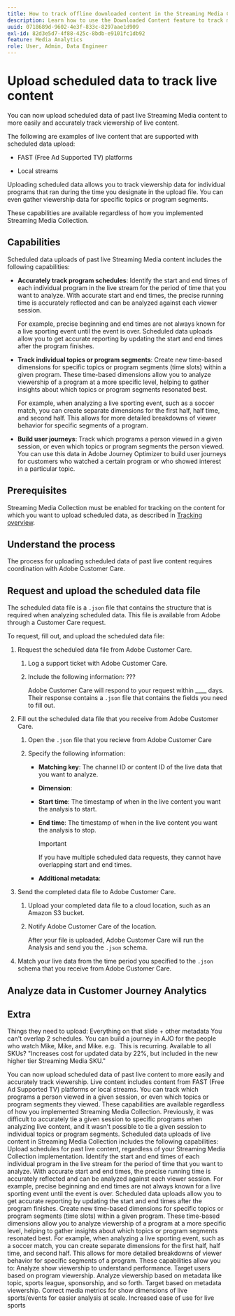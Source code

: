 ```yaml
---
title: How to track offline downloaded content in the Streaming Media Collection 
description: Learn how to use the Downloaded Content feature to track media consumption when a user is offline.
uuid: 0718689d-9602-4e3f-833c-8297aae1d909
exl-id: 82d3e5d7-4f88-425c-8bdb-e9101fc1db92
feature: Media Analytics
role: User, Admin, Data Engineer
---
```

# Upload scheduled data to track live content

You can now upload scheduled data of past live Streaming Media content to more easily and accurately track viewership of live content. 

The following are examples of live content that are supported with scheduled data upload:

* FAST (Free Ad Supported TV) platforms 

* Local streams

Uploading scheduled data allows you to track viewership data for individual programs that ran during the time you designate in the upload file. You can even gather viewership data for specific topics or program segments. 

These capabilities are available regardless of how you implemented Streaming Media Collection.

## Capabilities

Scheduled data uploads of past live Streaming Media content includes the following capabilities:

* **Accurately track program schedules**: Identify the start and end times of each individual program in the live stream for the period of time that you want to analyze. With accurate start and end times, the precise running time is accurately reflected and can be analyzed against each viewer session.

  For example, precise beginning and end times are not always known for a live sporting event until the event is over. Scheduled data uploads allow you to get accurate reporting by updating the start and end times after the program finishes.

* **Track individual topics or program segments**: Create new time-based dimensions for specific topics or program segments (time slots) within a given program. These time-based dimensions allow you to analyze viewership of a program at a more specific level, helping to gather insights about which topics or program segments resonated best.

  For example, when analyzing a live sporting event, such as a soccer match, you can create separate dimensions for the first half, half time, and second half. This allows for more detailed breakdowns of viewer behavior for specific segments of a program.

* **Build user journeys**: Track which programs a person viewed in a given session, or even which topics or program segments the person viewed. You can use this data in Adobe Journey Optimizer to build user journeys for customers who watched a certain program or who showed interest in a particular topic.  


## Prerequisites

Streaming Media Collection must be enabled for tracking on the content for which you want to upload scheduled data, as described in [Tracking overview](/help/use-cases/track-av-playback/track-core-overview.md). <!--specifics??? -->

## Understand the process

The process for uploading scheduled data of past live content requires coordination with Adobe Customer Care. 

## Request and upload the scheduled data file

The scheduled data file is a `.json` file that contains the structure that is required when analyzing scheduled data. This file is available from Adobe through a Customer Care request. 

To request, fill out, and upload the scheduled data file:

1. Request the scheduled data file from Adobe Customer Care.

   1. Log a support ticket with Adobe Customer Care.

   1. Include the following information: ???

      Adobe Customer Care will respond to your request within ____ days. Their response contains a `.json` file that contains the fields you need to fill out.

1. Fill out the scheduled data file that you receive from Adobe Customer Care.

   1. Open the `.json` file that you recieve from Adobe Customer Care
   
   1. Specify the following information:

      * **Matching key**: The channel ID or content ID of the live data that you want to analyze.

      * **Dimension**: 

      * **Start time**: The timestamp of when in the live content you want the analysis to start. <!--what format to include this in?-->

      * **End time**: The timestamp of when in the live content you want the analysis to stop.

        >[!IMPORTANT]
        >
        >If you have multiple scheduled data requests, they cannot have overlapping start and end times.

      * **Additional metadata**: 

1. Send the completed data file to Adobe Customer Care.

   1. Upload your completed data file to a cloud location, such as an Amazon S3 bucket.
   
   1. Notify Adobe Customer Care of the location.

      After your file is uploaded, Adobe Customer Care will run the Analysis and send you the `.json` schema.

1. Match your live data from the time period you specified to the `.json` schema that you receive from Adobe Customer Care. <!--what is entailed in this?-->

## Analyze data in Customer Journey Analytics


## Extra

Things they need to upload:
Everything on that slide + other metadata
You can't overlap 2 schedules.
You can build a journey in AJO for the people who watch Mike, Mike, and Mike. e.g. 
This is recurring.
Available to all SKUs? "Increases cost for updated data by 22%, but included in the new higher tier Streaming Media SKU."

You can now upload scheduled data of past live content to more easily and accurately track viewership. Live content includes content from FAST (Free Ad Supported TV) platforms or local streams.
You can track which programs a person viewed in a given session, or even which topics or program segments they viewed. These capabilities are available regardless of how you implemented Streaming Media Collection.
Previously, it was difficult to accurately tie a given session to specific programs when analyzing live content, and it wasn't possible to tie a given session to individual topics or program segments.
Scheduled data uploads of live content in Streaming Media Collection includes the following capabilities:
Upload schedules for past live content, regardless of your Streaming Media Collection implementation.
Identify the start and end times of each individual program in the live stream for the period of time that you want to analyze. With accurate start and end times, the precise running time is accurately reflected and can be analyzed against each viewer session.
For example, precise beginning and end times are not always known for a live sporting event until the event is over. Scheduled data uploads allow you to get accurate reporting by updating the start and end times after the program finishes.
Create new time-based dimensions for specific topics or program segments (time slots) within a given program. These time-based dimensions allow you to analyze viewership of a program at a more specific level, helping to gather insights about which topics or program segments resonated best.
For example, when analyzing a live sporting event, such as a soccer match, you can create separate dimensions for the first half, half time, and second half. This allows for more detailed breakdowns of viewer behavior for specific segments of a program.
These capabilities allow you to:
Analyze show viewership to understand performance.
Target users based on program viewership.
Analyze viewership based on metadata like topic, sports league, sponsorship, and so forth.
Target based on metadata viewership.
Correct media metrics for show dimensions of live sports/events for easier analysis at scale.
Increased ease of use for live sports



